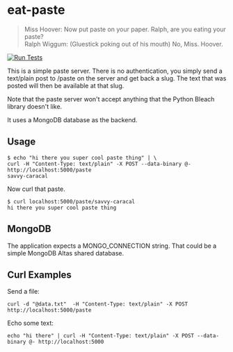# eat-paste

> Miss Hoover: Now put paste on your paper. Ralph, are you eating your paste? <br/>
> Ralph Wiggum: (Gluestick poking out of his mouth) No, Miss. Hoover.

[![Run Tests](https://github.com/ccollicutt/eat-paste/actions/workflows/test.yml/badge.svg)](https://github.com/ccollicutt/eat-paste/actions/workflows/test.yml)

This is a simple paste server. There is no authentication, you simply send a text/plain post to /paste on the server and get back a slug. The text that was posted will then be available at that slug.

Note that the paste server won't accept anything that the Python Bleach library doesn't like.

It uses a MongoDB database as the backend.

## Usage

```
$ echo "hi there you super cool paste thing" | \
curl -H "Content-Type: text/plain" -X POST --data-binary @- http://localhost:5000/paste
savvy-caracal
```

Now curl that paste.

```
$ curl localhost:5000/paste/savvy-caracal
hi there you super cool paste thing
```

## MongoDB

The application expects a MONGO_CONNECTION string. That could be a simple MongoDB Altas shared database.

## Curl Examples

Send a file:

```
curl -d "@data.txt"  -H "Content-Type: text/plain" -X POST http://localhost:5000/paste
```

Echo some text:

```
echo "hi there" | curl -H "Content-Type: text/plain" -X POST --data-binary @- http://localhost:5000
```